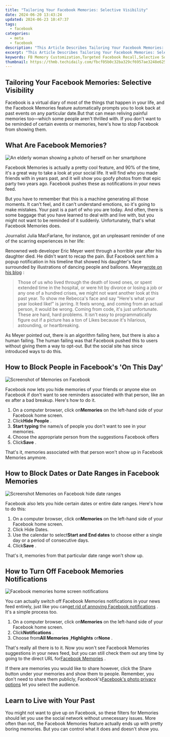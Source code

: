 ```yaml
---
title: "Tailoring Your Facebook Memories: Selective Visibility"
date: 2024-06-20 13:43:24
updated: 2024-06-23 10:47:37
tags:
  - facebook
categories:
  - meta
  - facebook
description: "This Article Describes Tailoring Your Facebook Memories: Selective Visibility"
excerpt: "This Article Describes Tailoring Your Facebook Memories: Selective Visibility"
keywords: FB Memory Customization,Targeted Facebook Recall,Selective Social Memories,Curated Facebook Pastes,Tailored Memory Sharing,Personalized FB Archive,Visibility Control in Fb Memories
thumbnail: https://thmb.techidaily.com/fbcf05b0c32ba329cf6957ae3248e625c39ba58c1a53bbe9519d95b22a1c1295.jpg
---
```


## Tailoring Your Facebook Memories: Selective Visibility

 Facebook is a virtual diary of most of the things that happen in your life, and the Facebook Memories feature automatically prompts you to look back at past events on any particular date.But that can mean reliving painful memories too—which some people aren't thrilled with. If you don't want to be reminded of certain events or memories, here's how to stop Facebook from showing them.

## What Are Facebook Memories?

![An elderly woman showing a photo of herself on her smartphone](https://static1.makeuseofimages.com/wordpress/wp-content/uploads/2022/11/pexels-yaroslav-shuraev-8087571.jpg)

 Facebook Memories is actually a pretty cool feature, and 90% of the time, it's a great way to take a look at your social life. It will find who you made friends with in years past, and it will show you goofy photos from that epic party two years ago. Facebook pushes these as notifications in your news feed.

 But you have to remember that this is a machine generating all those moments. It can't feel, and it can't understand emotions, so it's going to make mistakes. Your past is a part of who you are today. And often, there is some baggage that you have learned to deal with and live with, but you might not want to be reminded of it suddenly. Unfortunately, that's what Facebook Memories does.

 Journalist Julia MacFarlane, for instance, got an unpleasant reminder of one of the scarring experiences in her life:

 Renowned web developer Eric Meyer went through a horrible year after his daughter died. He didn't want to recap the pain. But Facebook sent him a popup notification in his timeline that showed his daughter's face surrounded by illustrations of dancing people and balloons. Meyer[wrote on his blog](http://meyerweb.com/eric/thoughts/2014/12/24/inadvertent-algorithmic-cruelty/) :

> Those of us who lived through the death of loved ones, or spent extended time in the hospital, or were hit by divorce or losing a job or any one of a hundred crises, we might not want another look at this past year. To show me Rebecca's face and say "Here's what your year looked like!" is jarring. It feels wrong, and coming from an actual person, it would be wrong. Coming from code, it's just unfortunate. These are hard, hard problems. It isn't easy to programmatically figure out if a picture has a ton of Likes because it's hilarious, astounding, or heartbreaking.

 As Meyer pointed out, there is an algorithm failing here, but there is also a human failing. The human failing was that Facebook pushed this to users without giving them a way to opt-out. But the social site has since introduced ways to do this.

## How to Block People in Facebook's 'On This Day'

![Screenshot of Memories on Facebook](https://static1.makeuseofimages.com/wordpress/wp-content/uploads/2022/11/memories-home-facebook.jpg)

 Facebook now lets you hide memories of your friends or anyone else on Facebook if don't want to see reminders associated with that person, like an ex after a bad breakup. Here's how to do it.

1. On a computer browser, click on**Memories** on the left-hand side of your Facebook home screen.
2. Click**Hide People** .
3. **Start typing** the name/s of people you don't want to see in your memories.
4. Choose the appropriate person from the suggestions Facebook offers
5. Click**Save** .

 That's it, memories associated with that person won't show up in Facebook Memories anymore.

## How to Block Dates or Date Ranges in Facebook Memories

![Screenshot Memories on Facebook hide date ranges](https://static1.makeuseofimages.com/wordpress/wp-content/uploads/2022/11/date-ranges.jpg)

 Facebook also lets you hide certain dates or entire date ranges. Here's how to do this:

1. On a computer browser, click on**Memories** on the left-hand side of your Facebook home screen.
2. Click Hide Dates.
3. Use the calendar to select**Start and End dates** to choose either a single day or a period of consecutive days.
4. Click**Save** .

 That's it, memories from that particular date range won't show up.

## How to Turn Off Facebook Memories Notifications

![Facebook memories home screen notifications](https://static1.makeuseofimages.com/wordpress/wp-content/uploads/2022/11/notifications.jpg)

 You can actually switch off Facebook Memories notifications in your news feed entirely, just like you can[get rid of annoying Facebook notifications](https://www.makeuseof.com/tag/how-to-delete-facebook-notifications/) . It's a simple process too.

1. On a computer browser, click on**Memories** on the left-hand side of your Facebook home screen.
2. Click**Notifications** .
3. Choose from**All Memories** ,**Highlights** or**None** .

 That's really all there is to it. Now you won't see Facebook Memories suggestions in your news feed, but you can still check them out any time by going to the direct URL for[Facebook Memories](https://www.facebook.com/memories/) .

 If there are memories you would like to share however, click the Share button under your memories and show them to people. Remember, you don't need to share them publicly, Facebook's[Facebook's photo privacy options](https://www.makeuseof.com/tag/facebook-photo-privacy-settings-need-know/) let you select the audience.

## Learn to Live with Your Past

 You might not want to give up on Facebook, so these filters for Memories should let you use the social network without unnecessary issues. More often than not, the Facebook Memories feature actually ends up with pretty boring memories. But you can control what it does and doesn't show you.


<ins class="adsbygoogle"
     style="display:block"
     data-ad-format="autorelaxed"
     data-ad-client="ca-pub-7571918770474297"
     data-ad-slot="1223367746"></ins>



<ins class="adsbygoogle"
     style="display:block"
     data-ad-client="ca-pub-7571918770474297"
     data-ad-slot="8358498916"
     data-ad-format="auto"
     data-full-width-responsive="true"></ins>
